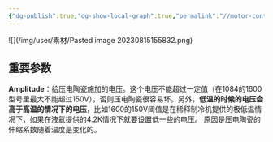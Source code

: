 ```yaml
---
{"dg-publish":true,"dg-show-local-graph":true,"permalink":"//motor-control/","dgShowLocalGraph":true,"dgPassFrontmatter":true}
---
```


![](/img/user/素材/Pasted image 20230815155832.png)
## 重要参数
**Amplitude**：给压电陶瓷施加的电压。这个电压不能超过一定值（在1084的1600型号里最大不能超过150V），否则压电陶瓷很容易坏。另外，**低温的时候的电压会高于高温的情况下的电压**，比如1600的150V阈值是在稀释制冷机提供的极低温情况下，如果在液氦提供的4.2K情况下就要设置低一些的电压。
原因是压电陶瓷的伸缩系数随着温度是变化的。
